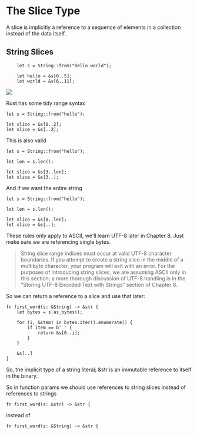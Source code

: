 # The Slice Type

A slice is implicitly a reference to a sequence of elements in a collection instead of the data itself.

## String Slices

```
    let s = String::from("hello world");

    let hello = &s[0..5];
    let world = &s[6..11];
```
![](https://doc.rust-lang.org/book/img/trpl04-06.svg)

Rust has some tidy range syntax

```
let s = String::from("hello");

let slice = &s[0..2];
let slice = &s[..2];
```

This is also valid
```
let s = String::from("hello");

let len = s.len();

let slice = &s[3..len];
let slice = &s[3..];
```

And if we want the entire string

```
let s = String::from("hello");

let len = s.len();

let slice = &s[0..len];
let slice = &s[..];
```

These rules only apply to ASCII, we'll learn UTF-8 later in Chapter 8. Just make sure we are referencing single bytes.

>String slice range indices must occur at valid UTF-8 character boundaries. If you attempt to create a string slice in the middle of a multibyte character, your program will exit with an error. For the purposes of introducing string slices, we are assuming ASCII only in this section; a more thorough discussion of UTF-8 handling is in the “Storing UTF-8 Encoded Text with Strings” section of Chapter 8.

So we can return a reference to a slice and use that later:

```
fn first_word(s: &String) -> &str {
    let bytes = s.as_bytes();

    for (i, &item) in bytes.iter().enumerate() {
        if item == b' ' {
            return &s[0..i];
        }
    }

    &s[..]
}
```

So, the implicit type of a string literal; &str is an immutable reference to itself in the binary.

So in function params we should use references to string slices instead of references to strings 

```
fn first_word(s: &str) -> &str {
```

instead of 

```
fn first_word(s: &String) -> &str {
```